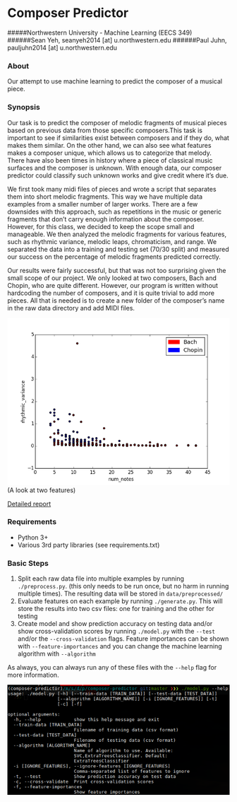 # Composer Predictor
#####Northwestern University - Machine Learning (EECS 349)
######Sean Yeh, seanyeh2014 [at] u.northwestern.edu
######Paul Juhn, pauljuhn2014 [at] u.northwestern.edu

### About
Our attempt to use machine learning to predict the composer of a musical piece.

### Synopsis

Our task is to predict the composer of melodic fragments of musical pieces based on previous data from those specific composers.This task is important to see if similarities exist between composers and if they do, what makes them similar. On the other hand, we can also see what features makes a composer unique, which allows us to categorize that melody. There have also been times in history where a piece of classical music surfaces and the composer is unknown. With enough data, our composer predictor could classify such unknown works and give credit where it’s due.

We first took many midi files of pieces and wrote a script that separates them into short melodic fragments. This way we have multiple data examples from a smaller number of larger works. There are a few downsides with this approach, such as repetitions in the music or generic fragments that don’t carry enough information about the composer. However, for this class, we decided to keep the scope small and manageable. We then analyzed the melodic fragments for various features, such as rhythmic variance, melodic leaps, chromaticism, and range. We separated the data into a training and testing set (70/30 split) and measured our success on the percentage of melodic fragments predicted correctly.

Our results were fairly successful, but that was not too surprising given the small scope of our project. We only looked at two composers, Bach and Chopin, who are quite different. However, our program is written without hardcoding the number of composers, and it is quite trivial to add more pieces. All that is needed is to create a new folder of the composer’s name in the raw data directory and add MIDI files.

![features](features.png)
(A look at two features)

[Detailed report](ComposerPredictorWriteup.pdf)

### Requirements
- Python 3+
- Various 3rd party libraries (see requirements.txt)

### Basic Steps

1. Split each raw data file into multiple examples by running `./preprocess.py`. (this only needs to be run once, but no harm in running multiple times). The resulting data will be stored in `data/preprocessed/`
2. Evaluate features on each example by running `./generate.py`. This will store the results into two csv files: one for training and the other for testing
3. Create model and show prediction accuracy on testing data and/or show cross-validation scores by running `./model.py` with the `--test` and/or the `--cross-validation` flags. Feature importances can be shown with `--feature-importances` and you can change the machine learning algorithm with `--algorithm`

As always, you can always run any of these files with the `--help` flag for more information.

![help](help.png)
